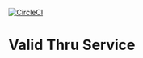 [![CircleCI](https://circleci.com/gh/barone-dev/valid_thru.svg?style=svg)](https://circleci.com/gh/barone-dev/valid_thru)

# Valid Thru Service
